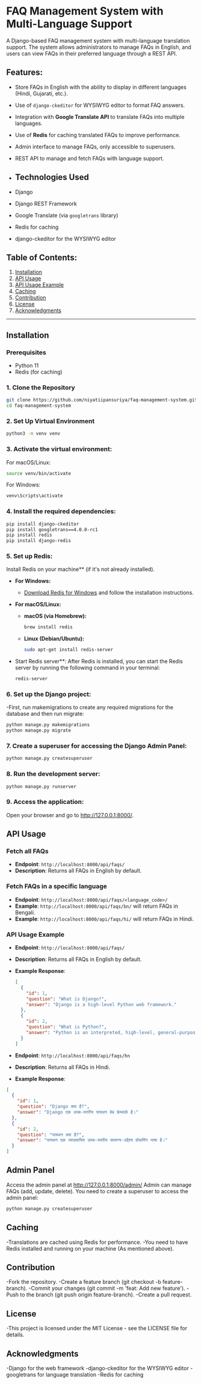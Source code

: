 # FAQ Management System with Multi-Language Support

A Django-based FAQ management system with multi-language translation support. The system allows administrators to manage FAQs in English, and users can view FAQs in their preferred language through a REST API.

## Features:
- Store FAQs in English with the ability to display in different languages (Hindi, Gujarati, etc.).
- Use of `django-ckeditor` for WYSIWYG editor to format FAQ answers.
- Integration with **Google Translate API** to translate FAQs into multiple languages.
- Use of **Redis** for caching translated FAQs to improve performance.
- Admin interface to manage FAQs, only accessible to superusers.
- REST API to manage and fetch FAQs with language support.

- ## Technologies Used
- Django
- Django REST Framework
- Google Translate (via `googletrans` library)
- Redis for caching
- django-ckeditor for the WYSIWYG editor

## Table of Contents:
1. [Installation](#installation)
2. [API Usage](#api-usage)
3. [API Usage Example](#api_usage_example)
4. [Caching](#caching)
5. [Contribution](#contribution)
6. [License](#license)
7. [Acknowledgments](#acknowledgment)

---

## Installation

### Prerequisites
- Python 11
- Redis (for caching)

### 1. Clone the Repository

```bash
git clone https://github.com/niyatiipansuriya/faq-management-system.git
cd faq-management-system
```

### 2. Set Up Virtual Environment

```bash
python3 -m venv venv
```

### 3. Activate the virtual environment:

For macOS/Linux:
``` bash
source venv/bin/activate
```

For Windows:
```bash
venv\Scripts\activate
```

### 4. Install the required dependencies:

```bash
pip install django-ckeditor
pip install googletrans==4.0.0-rc1
pip install redis
pip install django-redis

```
### 5. Set up Redis:

Install Redis on your machine** (if it's not already installed).

   - **For Windows:**
     - [Download Redis for Windows](https://github.com/microsoftarchive/redis/releases) and follow the installation instructions.

   - **For macOS/Linux:**

     - **macOS (via Homebrew):**
       ```bash
       brew install redis
       ```

     - **Linux (Debian/Ubuntu):**
       ```bash
       sudo apt-get install redis-server
       ```

 - Start Redis server**:
   After Redis is installed, you can start the Redis server by running the following command in your terminal:
   ```bash
   redis-server
   ```

### 6. Set up the Django project:

  -First, run makemigrations to create any required migrations for the database and then run migrate:
  ```bash
  python manage.py makemigrations
  python manage.py migrate
  ```

### 7. Create a superuser for accessing the Django Admin Panel:

```bash
python manage.py createsuperuser
```

### 8. Run the development server:

```bash
python manage.py runserver
```

### 9. Access the application:

Open your browser and go to http://127.0.0.1:8000/.



## API Usage

### Fetch all FAQs

*   **Endpoint**: `http://localhost:8000/api/faqs/`
*   **Description**: Returns all FAQs in English by default.

### Fetch FAQs in a specific language

*   **Endpoint**: `http://localhost:8000/api/faqs/<language_code>/`
*   **Example**: `http://localhost:8000/api/faqs/bn/` will return FAQs in Bengali.
*   **Example**: `http://localhost:8000/api/faqs/hi/` will return FAQs in Hindi.


### API Usage Example

* **Endpoint**: `http://localhost:8000/api/faqs/`
* **Description**: Returns all FAQs in English by default.
* **Example Response**:
  ```json
  [
    { 
      "id": 1, 
      "question": "What is Django?", 
      "answer": "Django is a high-level Python web framework."
    },
    { 
      "id": 2, 
      "question": "What is Python?", 
      "answer": "Python is an interpreted, high-level, general-purpose programming language."
    }
  ]
  ```


* **Endpoint**: `http://localhost:8000/api/faqs/hn`
* **Description**: Returns all FAQs in Hindi.
* **Example Response**:
    
```json
[
  { 
    "id": 1, 
    "question": "Django क्या है?", 
    "answer": "Django एक उच्च-स्तरीय पायथन वेब फ्रेमवर्क है।"
  },
  { 
    "id": 2, 
    "question": "पायथन क्या है?", 
    "answer": "पायथन एक व्याख्यायित उच्च-स्तरीय सामान्य-उद्देश्य प्रोग्रामिंग भाषा है।"
  }
]

```
 
## Admin Panel
Access the admin panel at http://127.0.0.1:8000/admin/
Admin can manage FAQs (add, update, delete).
You need to create a superuser to access the admin panel:

``` bash
python manage.py createsuperuser
```

## Caching

   -Translations are cached using Redis for performance.
   -You need to have Redis installed and running on your machine (As mentioned above).

## Contribution

   -Fork the repository.
   -Create a feature branch (git checkout -b feature-branch).
   -Commit your changes (git commit -m 'feat: Add new feature').
   -Push to the branch (git push origin feature-branch).
   -Create a pull request.

## License

   -This project is licensed under the MIT License - see the LICENSE file for details.

## Acknowledgments

   -Django for the web framework
   -django-ckeditor for the WYSIWYG editor
   -googletrans for language translation
   -Redis for caching

